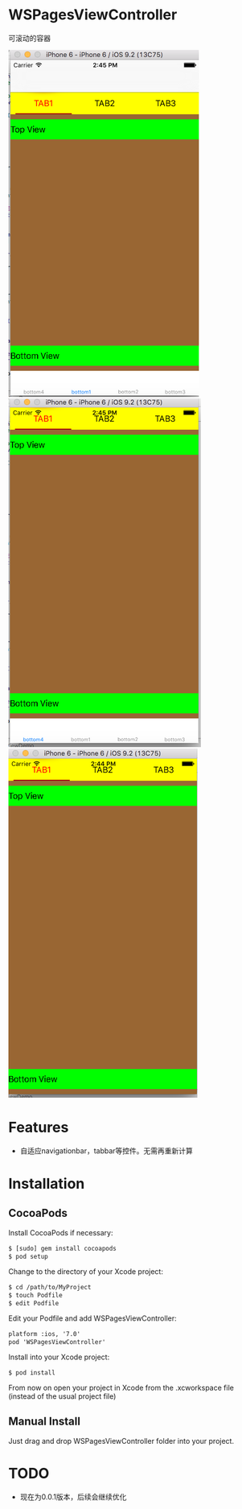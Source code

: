 <!-- 
提交到cocoapods中：
1.
pod spec lint --sources='https://github.com/CocoaPods/Specs' WSPagesViewController.podspec --verbose

2.
pod spec lint --sources='https://github.com/CocoaPods/Specs' WSPagesViewController.podspec --allow-warnings

3.
pod repo push trunk WSPagesViewController.podspec --allow-warnings
 -->

WSPagesViewController
==============

可滚动的容器

![Alt text](pics/1.png)
![Alt text](pics/2.png)
![Alt text](pics/3.png)

Features
==============

- 自适应navigationbar，tabbar等控件。无需再重新计算

Installation
==============

CocoaPods
--------------
Install CocoaPods if necessary:

    $ [sudo] gem install cocoapods
    $ pod setup

Change to the directory of your Xcode project:

    $ cd /path/to/MyProject
    $ touch Podfile
    $ edit Podfile

Edit your Podfile and add WSPagesViewController:

    platform :ios, '7.0'
    pod 'WSPagesViewController'

Install into your Xcode project:

    $ pod install

From now on open your project in Xcode from the .xcworkspace file (instead of the usual project file)

Manual Install
--------------

Just drag and drop WSPagesViewController folder into your project.


TODO
==============

-	现在为0.0.1版本，后续会继续优化

